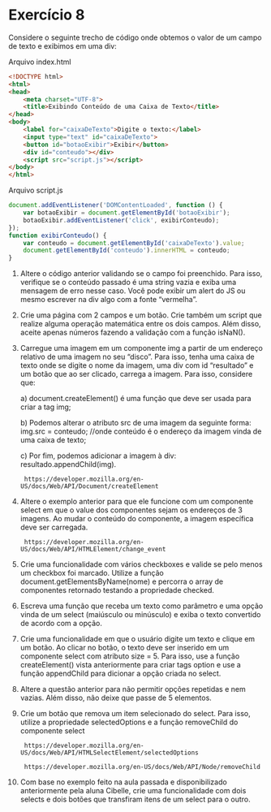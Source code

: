 # Exercício 8

Considere o seguinte trecho de código onde obtemos o valor de um campo de texto e exibimos em uma div:

Arquivo index.html

```html
<!DOCTYPE html>
<html>
<head>
    <meta charset="UTF-8">
    <title>Exibindo Conteúdo de uma Caixa de Texto</title>
</head>
<body>
    <label for="caixaDeTexto">Digite o texto:</label>
    <input type="text" id="caixaDeTexto">
    <button id="botaoExibir">Exibir</button>
    <div id="conteudo"></div>
    <script src="script.js"></script>
</body>
</html>
```

Arquivo script.js

```javascript
document.addEventListener('DOMContentLoaded', function () {
    var botaoExibir = document.getElementById('botaoExibir');
    botaoExibir.addEventListener('click', exibirConteudo);
});
function exibirConteudo() {
    var conteudo = document.getElementById('caixaDeTexto').value;
    document.getElementById('conteudo').innerHTML = conteudo;
}
```

1) Altere o código anterior validando se o campo foi preenchido. Para isso, verifique se o conteúdo passado é uma string vazia e exiba uma mensagem de erro nesse caso. Você pode exibir um alert do JS ou mesmo escrever na div algo com a fonte “vermelha”.

2) Crie uma página com 2 campos e um botão. Crie também um script que realize alguma operação matemática entre os dois campos. Além disso, aceite apenas números fazendo a validação com a função isNaN().

3) Carregue uma imagem em um componente img a partir de um endereço relativo de uma imagem no seu “disco”. Para isso, tenha uma caixa de texto onde se digite o nome da imagem, uma div com id “resultado” e um botão que ao ser clicado, carrega a imagem. Para isso, considere que:

    a) document.createElement() é uma função que deve ser usada para criar a tag img;

    b) Podemos alterar o atributo src de uma imagem da seguinte forma: img.src = conteudo; //onde conteúdo é o endereço da imagem vinda de uma caixa de texto;

    c) Por fim, podemos adicionar a imagem à div: resultado.appendChild(img).

        https://developer.mozilla.org/en-US/docs/Web/API/Document/createElement

4) Altere o exemplo anterior para que ele funcione com um componente select em que o value dos componentes sejam os endereços de 3 imagens. Ao mudar o conteúdo do componente, a imagem específica deve ser carregada.

        https://developer.mozilla.org/en-US/docs/Web/API/HTMLElement/change_event

5) Crie uma funcionalidade com vários checkboxes e valide se pelo menos um checkbox foi marcado. Utilize a função document.getElementsByName(nome) e percorra o array de componentes retornado testando a propriedade checked.

6) Escreva uma função que receba um texto como parâmetro e uma opção vinda de um select (maiúsculo ou minúsculo) e exiba o texto convertido de acordo com a opção.

7) Crie uma funcionalidade em que o usuário digite um texto e clique em um botão. Ao clicar no botão, o texto deve ser inserido em um componente select com atributo size = 5. Para isso, use a função createElement() vista anteriormente para criar tags option e use a função appendChild para dicionar a opção criada no select.

8) Altere a questão anterior para não permitir opções repetidas e nem vazias. Além disso, não deixe que passe de 5 elementos.

9) Crie um botão que remova um item selecionado do select. Para isso, utilize a propriedade selectedOptions e a função removeChild do componente select

        https://developer.mozilla.org/en-US/docs/Web/API/HTMLSelectElement/selectedOptions

        https://developer.mozilla.org/en-US/docs/Web/API/Node/removeChild

10) Com base no exemplo feito na aula passada e disponibilizado anteriormente pela aluna Cibelle, crie uma funcionalidade com dois selects e dois botões que transfiram itens de um select para o outro.
